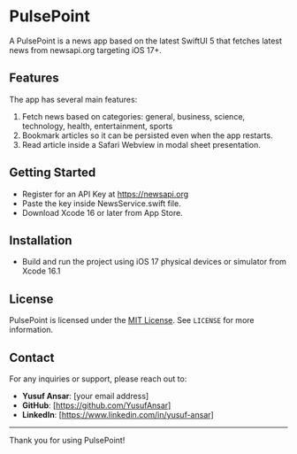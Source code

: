 # PulsePoint

A PulsePoint is a news app based on the latest SwiftUI 5 that fetches latest news from newsapi.org targeting iOS 17+.

## Features
The app has several main features:
1. Fetch news based on categories: general, business, science, technology, health, entertainment, sports
2. Bookmark articles so it can be persisted even when the app restarts.
3. Read article inside a Safari Webview in modal sheet presentation.

## Getting Started
- Register for an API Key at https://newsapi.org
- Paste the key inside NewsService.swift file.
- Download Xcode 16 or later from App Store.

## Installation
- Build and run the project using iOS 17 physical devices or simulator from Xcode 16.1

## License

PulsePoint is licensed under the [MIT License](LICENSE). See `LICENSE` for more information.

## Contact

For any inquiries or support, please reach out to:

- **Yusuf Ansar**: [your email address]
- **GitHub**: [https://github.com/YusufAnsar]
- **LinkedIn**: [https://www.linkedin.com/in/yusuf-ansar]

---

Thank you for using PulsePoint!
